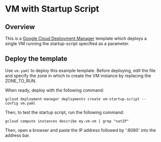 # VM with Startup Script

## Overview
This is a [Google Cloud Deployment
Manager](https://cloud.google.com/deployment-manager/overview) template which
deploys a single VM running the startup-script specified as a parameter.

## Deploy the template

Use `vm.yaml` to deploy this example template. Before deploying, edit the file
and specify the zone in which to create the VM instance by replacing the
ZONE_TO_RUN.

When ready, deploy with the following command:

    gcloud deployment-manager deployments create vm-startup-script --config vm.yaml

Then, to test the startup script, run the following command:

    gcloud compute instances describe my-vm-vm | grep "natIP"

Then, open a browser and paste the IP address followed by ':8080' into the
address bar.
